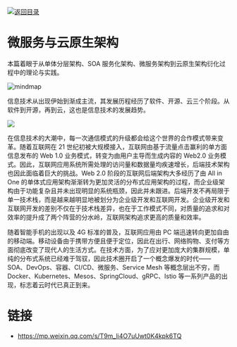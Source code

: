 [![返回目录](https://i.postimg.cc/WzXsh0MX/image.png)](https://parg.co/UdT)

# 微服务与云原生架构

本篇着眼于从单体分层架构、SOA 服务化架构、微服务架构到云原生架构衍化过程中的理论与实践。

![mindmap](https://i.postimg.cc/mkhsVhkt/image.png)

信息技术从出现伊始到渐成主流，其发展历程经历了软件、开源、云三个阶段。从软件到开源，再到云，这也是信息技术的发展趋势。

![](https://i.postimg.cc/YS9Y9xYy/image.png)

在信息技术的大潮中，每一次通信模式的升级都会给这个世界的合作模式带来变革。随着互联网在 21 世纪初被大规模接入，互联网由基于流量点击赢利的单方面信息发布的 Web 1.0 业务模式，转变为由用户主导而生成内容的 Web2.0 业务模式。因此，互联网应用系统所需处理的访问量和数据量均疾速增长，后端技术架构也因此面临着巨大的挑战。Web 2.0 阶段的互联网后端架构大多经历了由 All in One 的单体式应用架构渐渐转为更加灵活的分布式应用架构的过程，而企业级架构由于功能复杂且并未出现明显的系统瓶颈，因此并未跟进。后端开发不再局限于单一技术栈，而是越来越明显地被划分为企业级开发和互联网开发。企业级开发和互联网开发的差别不仅在于技术栈差异，也在于工作模式不同，对质量的追求和对效率的提升成了两个阵营的分水岭，互联网架构追求更高的质量和效率。

随着智能手机的出现以及 4G 标准的普及，互联网应用由 PC 端迅速转向更加自由的移动端。移动设备由于携带方便且便于定位，因此在出行、网络购物、支付等方面彻底改变了现代人的生活方式。在技术方面，为了应对更加庞大的集群规模，单纯的分布式系统已经难于驾驭，因此技术圈开启了一个概念爆发的时代——SOA、DevOps、容器、CI/CD、微服务、Service Mesh 等概念层出不穷，而 Docker、Kubernetes、Mesos、SpringCloud、gRPC、Istio 等一系列产品的出现，标志着云时代已真正到来。

# 链接

- https://mp.weixin.qq.com/s/T9m_li4O7uUwt0K4kpk6TQ
